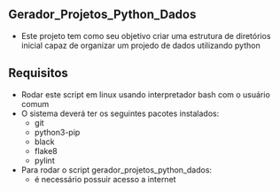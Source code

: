 ## Gerador_Projetos_Python_Dados

- Este projeto tem como seu objetivo criar uma estrutura de diretórios inicial capaz de organizar um projedo de dados utilizando python

## Requisitos

- Rodar este script em linux usando interpretador bash com o usuário comum
- O sistema deverá ter os seguintes pacotes instalados:
    - git
    - python3-pip
    - black
    - flake8
    - pylint
- Para rodar o script gerador_projetos_python_dados:
    - é necessário possuir acesso a internet